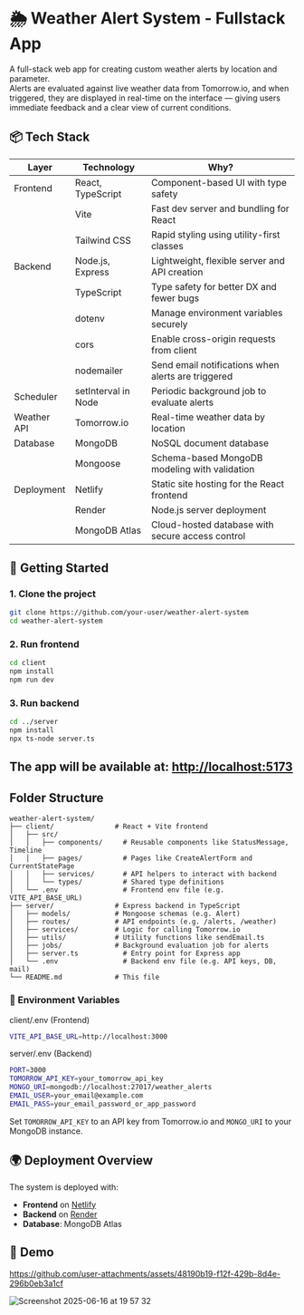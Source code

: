 # 🌦️ Weather Alert System - Fullstack App
A full-stack web app for creating custom weather alerts by location and parameter.  
Alerts are evaluated against live weather data from Tomorrow.io, and when triggered, they are displayed in real-time on the interface — giving users immediate feedback and a clear view of current conditions.

## 📦 Tech Stack
| Layer        | Technology                | Why? |
|--------------|---------------------------|------|
| Frontend     | React, TypeScript         | Component-based UI with type safety |
|              | Vite                      | Fast dev server and bundling for React |
|              | Tailwind CSS              | Rapid styling using utility-first classes |
| Backend      | Node.js, Express          | Lightweight, flexible server and API creation |
|              | TypeScript                | Type safety for better DX and fewer bugs |
|              | dotenv                    | Manage environment variables securely |
|              | cors                      | Enable cross-origin requests from client |
|              | nodemailer                | Send email notifications when alerts are triggered |
| Scheduler    | setInterval in Node       | Periodic background job to evaluate alerts |
| Weather API  | Tomorrow.io               | Real-time weather data by location |
| Database     | MongoDB                   | NoSQL document database |
|              | Mongoose                  | Schema-based MongoDB modeling with validation |
| Deployment     | Netlify                   | Static site hosting for the React frontend|
|              | Render                  | Node.js server deployment |
|              | MongoDB Atlas             | Cloud-hosted database with secure access control |

## 🚀 Getting Started

### 1. Clone the project

```bash
git clone https://github.com/your-user/weather-alert-system
cd weather-alert-system
```

### 2. Run frontend
```bash
cd client
npm install
npm run dev
```

### 3. Run backend
```bash
cd ../server
npm install
npx ts-node server.ts
```

The app will be available at: [http://localhost:5173](http://localhost:5173)
---

## Folder Structure
```
weather-alert-system/
├── client/               # React + Vite frontend
│   ├── src/
│   │   ├── components/     # Reusable components like StatusMessage, Timeline
│   │   ├── pages/          # Pages like CreateAlertForm and CurrentStatePage
│   │   ├── services/       # API helpers to interact with backend
│   │   └── types/          # Shared type definitions
│   └── .env                # Frontend env file (e.g. VITE_API_BASE_URL)
├── server/               # Express backend in TypeScript
│   ├── models/           # Mongoose schemas (e.g. Alert)
│   ├── routes/           # API endpoints (e.g. /alerts, /weather)
│   ├── services/         # Logic for calling Tomorrow.io
│   ├── utils/            # Utility functions like sendEmail.ts
│   ├── jobs/             # Background evaluation job for alerts
│   ├── server.ts           # Entry point for Express app
│   └── .env                # Backend env file (e.g. API keys, DB, mail)
└── README.md             # This file
```

### 🔐 Environment Variables

client/.env (Frontend)
```bash
VITE_API_BASE_URL=http://localhost:3000
```

server/.env (Backend)

```bash
PORT=3000
TOMORROW_API_KEY=your_tomorrow_api_key
MONGO_URI=mongodb://localhost:27017/weather_alerts
EMAIL_USER=your_email@example.com
EMAIL_PASS=your_email_password_or_app_password
```

Set `TOMORROW_API_KEY` to an API key from Tomorrow.io and `MONGO_URI` to your MongoDB instance.

## 🌍 Deployment Overview

The system is deployed with:

- **Frontend** on [Netlify](https://weather-alert-system.netlify.app/)
- **Backend** on [Render](https://weather-alert-system.onrender.com)
- **Database**: MongoDB Atlas

## 🧪 Demo


https://github.com/user-attachments/assets/48190b19-f12f-429b-8d4e-296b0eb3a1cf


![Screenshot 2025-06-16 at 19 57 32](https://github.com/user-attachments/assets/49f2ec5a-c8e7-4d2a-a238-92a2e5490c2f)
